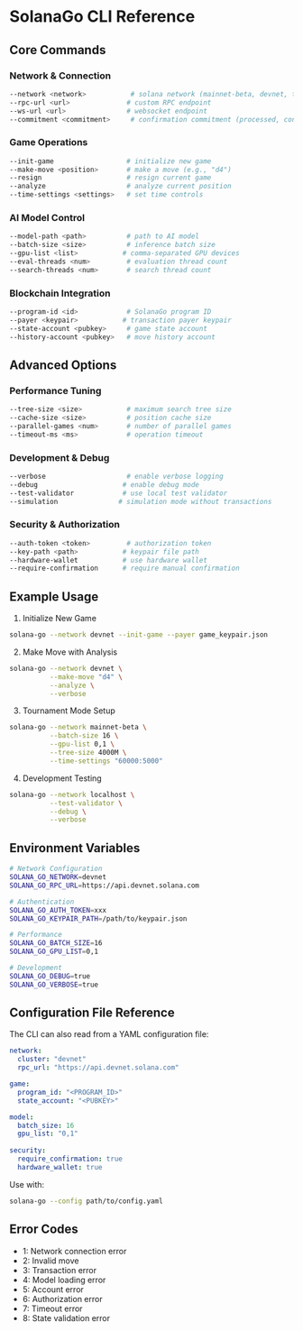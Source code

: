 # SolanaGo CLI Reference

## Core Commands

### Network & Connection
```bash
--network <network>           # solana network (mainnet-beta, devnet, testnet)
--rpc-url <url>              # custom RPC endpoint
--ws-url <url>               # websocket endpoint
--commitment <commitment>     # confirmation commitment (processed, confirmed, finalized)
```

### Game Operations
```bash
--init-game                  # initialize new game
--make-move <position>       # make a move (e.g., "d4")
--resign                     # resign current game
--analyze                    # analyze current position
--time-settings <settings>   # set time controls
```

### AI Model Control
```bash
--model-path <path>          # path to AI model
--batch-size <size>          # inference batch size
--gpu-list <list>           # comma-separated GPU devices
--eval-threads <num>         # evaluation thread count
--search-threads <num>       # search thread count
```

### Blockchain Integration
```bash
--program-id <id>            # SolanaGo program ID
--payer <keypair>           # transaction payer keypair
--state-account <pubkey>     # game state account
--history-account <pubkey>   # move history account
```

## Advanced Options

### Performance Tuning
```bash
--tree-size <size>           # maximum search tree size
--cache-size <size>          # position cache size
--parallel-games <num>       # number of parallel games
--timeout-ms <ms>            # operation timeout
```

### Development & Debug
```bash
--verbose                    # enable verbose logging
--debug                     # enable debug mode
--test-validator            # use local test validator
--simulation               # simulation mode without transactions
```

### Security & Authorization
```bash
--auth-token <token>         # authorization token
--key-path <path>           # keypair file path
--hardware-wallet           # use hardware wallet
--require-confirmation      # require manual confirmation
```

## Example Usage

1. Initialize New Game
```bash
solana-go --network devnet --init-game --payer game_keypair.json
```

2. Make Move with Analysis
```bash
solana-go --network devnet \
          --make-move "d4" \
          --analyze \
          --verbose
```

3. Tournament Mode Setup
```bash
solana-go --network mainnet-beta \
          --batch-size 16 \
          --gpu-list 0,1 \
          --tree-size 4000M \
          --time-settings "60000:5000"
```

4. Development Testing
```bash
solana-go --network localhost \
          --test-validator \
          --debug \
          --verbose
```

## Environment Variables
```bash
# Network Configuration
SOLANA_GO_NETWORK=devnet
SOLANA_GO_RPC_URL=https://api.devnet.solana.com

# Authentication
SOLANA_GO_AUTH_TOKEN=xxx
SOLANA_GO_KEYPAIR_PATH=/path/to/keypair.json

# Performance
SOLANA_GO_BATCH_SIZE=16
SOLANA_GO_GPU_LIST=0,1

# Development
SOLANA_GO_DEBUG=true
SOLANA_GO_VERBOSE=true
```

## Configuration File Reference
The CLI can also read from a YAML configuration file:

```yaml
network:
  cluster: "devnet"
  rpc_url: "https://api.devnet.solana.com"

game:
  program_id: "<PROGRAM_ID>"
  state_account: "<PUBKEY>"

model:
  batch_size: 16
  gpu_list: "0,1"
  
security:
  require_confirmation: true
  hardware_wallet: true
```

Use with:
```bash
solana-go --config path/to/config.yaml
```

## Error Codes
- 1: Network connection error
- 2: Invalid move
- 3: Transaction error
- 4: Model loading error
- 5: Account error
- 6: Authorization error
- 7: Timeout error
- 8: State validation error
